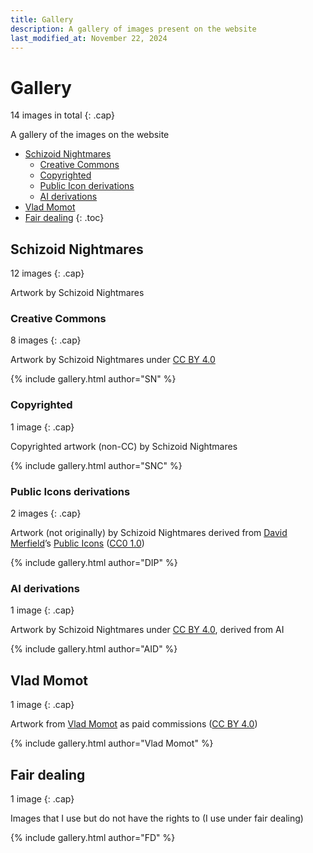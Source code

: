 ```yaml
---
title: Gallery
description: A gallery of images present on the website
last_modified_at: November 22, 2024
---
```


# Gallery
14 images in total
{: .cap}

A gallery of the images on the website

- [Schizoid Nightmares](#schizoid-nightmares)
  - [Creative Commons](#creative-commons)
  - [Copyrighted](#copyrighted)
  - [Public Icon derivations](#public-icons-derivations)
  - [AI derivations](#ai-derivations)
- [Vlad Momot](#vlad-momot)
- [Fair dealing](#fair-dealing)
{: .toc}

## Schizoid Nightmares
12 images
{: .cap}

Artwork by Schizoid Nightmares

### Creative Commons
8 images
{: .cap}

Artwork by Schizoid Nightmares under <a href="https://creativecommons.org/licenses/by/4.0/" target="_blank">CC BY 4.0</a>

{% include gallery.html author="SN" %}

### Copyrighted
1 image
{: .cap}

Copyrighted artwork (non-CC) by Schizoid Nightmares

{% include gallery.html author="SNC" %}

### Public Icons derivations
2 images
{: .cap}

Artwork (not originally) by Schizoid Nightmares derived from <a href="https://lllllllllllllllll.com/" target="_blank">David Merfield</a>’s <a href="https://github.com/davidmerfield/Public-Icons" target="_blank">Public Icons</a> (<a href="https://github.com/davidmerfield/Public-Icons/blob/master/LICENSE" target="_blank">CC0 1.0</a>)

{% include gallery.html author="DIP" %}

### AI derivations
1 image
{: .cap}

Artwork by Schizoid Nightmares under <a href="https://creativecommons.org/licenses/by/4.0/" target="_blank">CC BY 4.0</a>, derived from AI

{% include gallery.html author="AID" %}

## Vlad Momot
1 image
{: .cap}

Artwork from <a href="https://vladmomotart.tumblr.com/" target="_blank">Vlad Momot</a> as paid commissions (<a href="https://creativecommons.org/licenses/by/4.0/" target="_blank">CC BY 4.0</a>)

{% include gallery.html author="Vlad Momot" %}

## Fair dealing
1 image
{: .cap}

Images that I use but do not have the rights to (I use under fair dealing)

{% include gallery.html author="FD" %}
